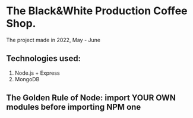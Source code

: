 # The Black&White Production Coffee Shop.

The project made in 2022, May - June

## Technologies used:

1) Node.js + Express
2) MongoDB

## The Golden Rule of Node: import YOUR OWN modules before importing NPM one
